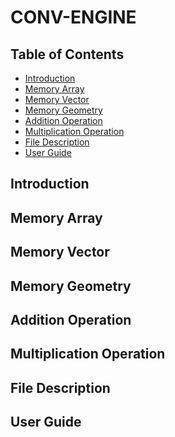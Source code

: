 # CONV-ENGINE

## Table of Contents
- [Introduction](#introduction)
- [Memory Array](#memory-array)
- [Memory Vector](#memory-vector)
- [Memory Geometry](#memory-geometry)
- [Addition Operation](#addition-operation)
- [Multiplication Operation](#multiplication-operation)
- [File Description](#file-description)
- [User Guide](#user-guide)

## Introduction
<!-- Provide an overview of the project, goals, and the underlying architecture. -->

## Memory Array
<!-- Describe the standard cell design used in this project. -->

## Memory Vector
<!-- Explain the structure and functionality of the memory array. -->

## Memory Geometry
<!-- Outline the memory geometry, including details about cache slices, sub-arrays, and bitlines. -->

## Addition Operation
<!-- Describe the implementation of the addition operation based on the Neural Cache. -->

## Multiplication Operation
<!-- Provide details on how the multiplication operation is carried out using the Neural Cache approach. -->

## File Description
<!-- List and describe the files in the project repository. -->

## User Guide
<!-- Instructions on how to set up and use the project, including running the Verilog simulation. -->

